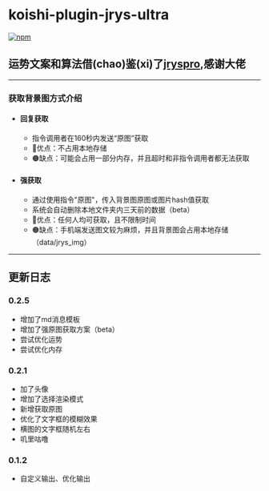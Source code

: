 # koishi-plugin-jrys-ultra

[![npm](https://img.shields.io/npm/v/koishi-plugin-jrys-ultra?style=flat-square)](https://www.npmjs.com/package/koishi-plugin-jrys-ultra)

## 运势文案和算法借(chao)鉴(xi)了[jryspro](https://github.com/Twiyin0/koishi-plugin-jryspro/tree/main),感谢大佬
---
### 获取背景图方式介绍
- #### 回复获取
  - 指令调用者在160秒内发送“原图”获取
  - 🔵优点：不占用本地存储
  - 🟠缺点：可能会占用一部分内存，并且超时和非指令调用者都无法获取
- #### 强获取
  - 通过使用指令"原图"，传入背景图原图或图片hash值获取
  - 系统会自动删除本地文件夹内三天前的数据（beta）
  - 🔵优点：任何人均可获取，且不限制时间
  - 🟠缺点：手机端发送图文较为麻烦，并且背景图会占用本地存储（data/jrys_img）

---
## 更新日志

### 0.2.5
- 增加了md消息模板
- 增加了强原图获取方案（beta）
- 尝试优化运势
- 尝试优化内存

### 0.2.1
- 加了头像
- 增加了选择渲染模式
- 新增获取原图
- 优化了文字框的模糊效果
- 横图的文字框随机左右
- 叽里咕噜

### 0.1.2
- 自定义输出、优化输出
